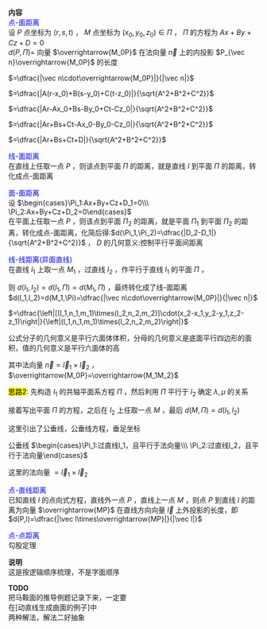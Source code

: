 **内容**  
<font color=blue>点-面距离</font>  
设 $P$ 点坐标为 $(r,s,t)$ ， $M$ 点坐标为 $(x_0,y_0,z_0)\in\Pi$ ， $\Pi$ 的方程为 $Ax+By+Cz+D=0$  
$d(P,\Pi)=$ 向量 $\overrightarrow{M_0P}$ 在法向量 $\vec n$ 上的内投影 $P_{\vec n}\overrightarrow{M_0P}$ 的长度  
  
$=\dfrac{|\vec n\cdot\overrightarrow{M_0P}|}{|\vec n|}$  
  
$=\dfrac{|A(r-x_0)+B(s-y_0)+C(t-z_0)|}{\sqrt{A^2+B^2+C^2}}$  
  
$=\dfrac{|Ar-Ax_0+Bs-By_0+Ct-Cz_0|}{\sqrt{A^2+B^2+C^2}}$  
  
$=\dfrac{|Ar+Bs+Ct-Ax_0-By_0-Cz_0|}{\sqrt{A^2+B^2+C^2}}$  
  
$=\dfrac{|Ar+Bs+Ct+D|}{\sqrt{A^2+B^2+C^2}}$  
  
<font color=blue>线-面距离</font>  
在直线上任取一点 $P$ ，则该点到平面 $\Pi$ 的距离，就是直线 $l$ 到平面 $\Pi$ 的距离，转化成点-面距离  
  
<font color=blue>面-面距离</font>  
设 $\begin{cases}\Pi_1:Ax+By+Cz+D_1=0\\\ \Pi_2:Ax+By+Cz+D_2=0\end{cases}$  
在平面上任取一点 $P$ ，则该点到平面 $\Pi_2$ 的距离，就是平面 $\Pi_1$ 到平面 $\Pi_2$ 的距离，转化成点-面距离，化简后得:$d(\Pi_1,\Pi_2)=\dfrac{|D_2-D_1|}{\sqrt{A^2+B^2+C^2}}$ ， $D$ 的几何意义:控制平行平面间距离  
  
<font color=blue>线-线距离(异面直线)</font>  
在直线 $l_1$ 上取一点 $M_1$ ，过直线 $l_2$ ，作平行于直线 $l_1$ 的平面 $\Pi$ ，  
  
则 $d(l_1,l_2)=d(l_1,\Pi)=d(M_1,\Pi)$ ，最终转化成了线-面距离  
$d(l_1,l_2)=d(M_1,\Pi)=\dfrac{|\vec n\cdot\overrightarrow{M_0P}|}{|\vec n|}$  
  
$=\dfrac{\left|[(l_1,n_1,m_1)\times(l_2,n_2,m_2)]\cdot(x_2-x_1,y_2-y_1,z_2-z_1)\right|}{\left|(l_1,n_1,m_1)\times(l_2,n_2,m_2)\right|}$  
  
公式分子的几何意义是平行六面体体积，分母的几何意义是底面平行四边形的面积，值的几何意义是平行六面体的高  
  
其中法向量 $\vec n=\vec l_1\times\vec l_2$ ， $\overrightarrow{M_0P}=\overrightarrow{M_1M_2}$  
  
<mark>思路2</mark>: 先构造 $l_1$ 的共轴平面系方程 $\Pi$ ，然后利用 $\Pi$ 平行于 $l_2$ 确定 $\lambda,\mu$ 的关系  
  
接着写出平面 $\Pi$ 的方程，之后在 $l_2$ 上任取一点 $M$ ，最后 $d(M,\Pi)=d(l_1,l_2)$  
  
这里引出了公垂线，公垂线方程，垂足坐标  
  
公垂线 $\begin{cases}\Pi_1:过直线l_1，且平行于法向量\\\ \Pi_2:过直线l_2，且平行于法向量\end{cases}$  
  
这里的法向量 $=\vec l_1\times\vec l_2$  
  
<font color=blue>点-直线距离</font>  
已知直线 $l$ 的点向式方程，直线外一点 $P$ ，直线上一点 $M$ ，则点 $P$ 到直线 $l$ 的距离为向量 $\overrightarrow{MP}$ 在直线方向向量 $\vec l$ 上外投影的长度，即 $d(P,l)=\dfrac{|\vec l\times\overrightarrow{MP}|}{|\vec l|}$  
  
<font color=blue>点-点距离</font>  
勾股定理  
  
**说明**  
这是按逻辑顺序梳理，不是字面顺序  
  
**TODO**  
把马鞍面的推导例题记录下来，一定要  
在[动直线生成曲面的例子]中  
两种解法，解法二好抽象  
